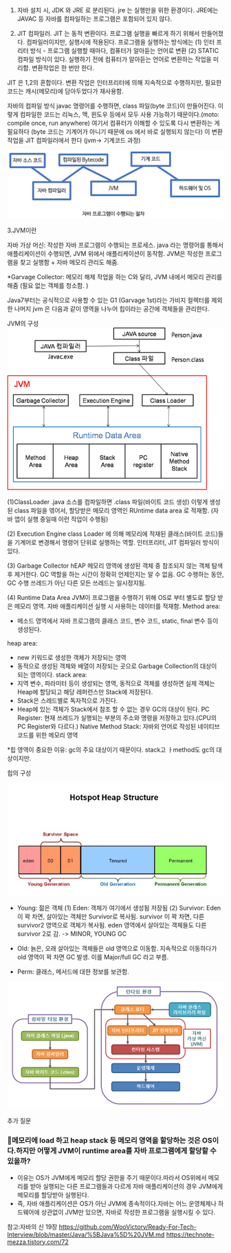 1. 자바 설치 시, JDK 와 JRE 로 분리된다. jre 는 실행만을 위한 환경이다. 
JRE에는 JAVAC 등 자바를 컴파일하는 프로그램은 포함되어 있지 않다. 

2. JIT 컴파일러. 
JIT 는 동적 변환이다. 프로그램 실행을 빠르게 하기 위해서 만들어졌다. 컴파일러이지만, 실행시에 적용된다.
프로그램을 실행하는 방식에는 (1) 인터 프리터 방식 - 프로그램 실행할 때마다, 컴퓨터가 알아듣는 언어로 변환 
(2) STATIC 컴파일 방식이 있다. 실행하기 전에 컴퓨터가 알아듣는 언어로 변환하는 작업을 미리함. 변환작업은 한 번만 한다.

JIT 은 1,2의 혼합이다. 변환 작업은 인터프리터에 의해 지속적으로 수행하지만, 필요한 코드는 캐시(메모리)에 담아두었다가 재사용함. 

자바의 컴파일 방식 
javac 명령어를 수행하면, class 파일(byte 코드)이 만들어진다. 
이렇게 컴파일한 코드는 리눅스, 맥, 윈도우 등에서 모두 사용 가능하기 때문이다.(moto: compile once, run anywhere)
여기서 컴퓨터가 이해할 수 있도록 다시 변환하는 게 필요하다 (byte 코드는 기계어가 아니기 때문에 os 에서 바로 실행되지 않는다) 
이 변환 작업을 JIT 컴파일러에서 한다 (jvm-> 기계코드 과정)

![img_7.png](img_7.png)

3.JVM이란

자바 가상 머신: 작성한 자바 프로그램이 수행되는 프로세스.
java 라는 명령어를 통해서 애플리케이션이 수행되면, JVM 위에서 애플리케이션이 동작함. 
JVM은 작성한 프로그램을 찾고 실행함 + 자바 메모리 관리도 해줌. 

*Garvage Collector: 메모리 해제 작업을 하는 C와 달리, JVM 내에서 메모리 관리를 해줌 (필요 없는 객체를 청소함. )

Java7부터는 공식적으로 사용할 수 있는 G1 (Garvage 1st)라는 가비지 컬렉터를 제외한 나머지 jvm 은 다음과 같이 영역을 나누어 힙이라는 공간에 객체들을 관리한다. 


JVM의 구성
![img_9.png](img_9.png)

(1)ClassLoader
.java 소스를 컴파일하면 .class 파일(바이트 코드 생성)
이렇게 생성된 class 파일을 엮어서, 할당받은 메모리 영역인 RUntime data area 로 적재함. (자바 앱이 실행 중일때 이런 작업이 수행됨)

(2) Execution Engine
class Loader 에 의해 메모리에 적재된 클래스(바이트 코드)들을 기계어로 변경해서 명령어 단위로 실행하는 역할. 
인터프리터, JIT 컴파일러 방식이 있다. 

(3) Garbage Collector
hEAP 메모리 영역에 생성된 객체 중 참조되지 않는 객체 탐색 후 제거한다. 
GC 역할을 하는 시간이 정확히 언제인지는 알 수 없음. GC 수행하는 동안, GC 수행 쓰레드가 아닌 다른 모든 쓰레드는 일시정지됨. 

(4) Runtime Data Area
JVM이 프로그램을 수행하기 위해 OS로 부터 별도로 할당 받은 메모리 영역. 자바 애플리케이션 실행 시 사용하는 데이터를 적재함.
Method area:
- 메소드 영역에서 자바 프로그램의 클래스 코드, 변수 코드, static, final 변수 등이 생성된다.

heap area:
- new 키워드로 생성한 객체가 저장되는 영역
- 동적으로 생성된 객체와 배열이 저장되는 곳으로 Garbage Collection의 대상이 되는 영역이다.
stack area:
- 지역 변수, 파라미터 등이 생성되는 영역, 동적으로 객체를 생성하면 실제 객체는 Heap에 할당되고 해당 레퍼런스만 Stack에 저장된다.
- Stack은 스레드별로 독자적으로 가진다.
- Heap에 있는 객체가 Stack에서 참조 할 수 없는 경우 GC의 대상이 된다.
PC Register: 현재 쓰레드가 실행되는 부분의 주소와 명령을 저장하고 있다.(CPU의 PC Register와 다르다.)
Native Method Stack: 자바외 언어로 작성된 네이티브 코드를 위한 메모리 영역

*힙 영역이 중요한 이유: gc의 주요 대상이기 때문이다. stack고 ㅏmethod도 gc의 대상이지만. 


힙의 구성 

![img_6.png](img_6.png)

- Young: 젊은 객체
  (1) Eden: 객체가 여기에서 생성됨 저장됨 (2) Survivor: Eden이 꽉 차면, 살아있는 객체만 Survivor로 복사됨. survivor 이 꽉 차면, 다른 survivor2 영역으로 객체가 복사됨. eden 영역에서 살아있는 객체들도 다른 survivor 2로 감.
  -> MINOR, YOUNG GC 

- Old: 늙은, 오래 살아있는 객체들은 old 영역으로 이동함. 지속적으로 이동하다가 old 영역이 꽉 차면 GC 발생. 이를 Major/full GC 라고 부름. 

- Perm: 클래스, 메서드에 대한 정보를 보관함. 


![img_8.png](img_8.png)

추가 질문 
### **🤔메모리에 load 하고 heap stack 등 메모리 영역을 할당하는 것은 OS이다.하지만 어떻게 JVM이 runtime area를 자바 프로그램에게 할당할 수 있을까?**

- 이유는 OS가 JVM에게 메모리 할당 권한을 주기 때문이다.따라서 OS위에서 메모리를 받아 실행되는 다른 프로그램들과 다르게 자바 애플리케이션의 경우 JVM에게 메모리를 할당받아 실행된다.
- 즉, 자바 애플리케이션은 OS가 아닌 JVM에 종속적이다.자바는 어느 운영체제나 하드웨어에 상관없이 JVM만 있으면, 자바로 작성한 프로그램을 실행시킬 수 있다.

참고:자바의 신 19장
https://github.com/WooVictory/Ready-For-Tech-Interview/blob/master/Java/%5BJava%5D%20JVM.md
https://technote-mezza.tistory.com/72
